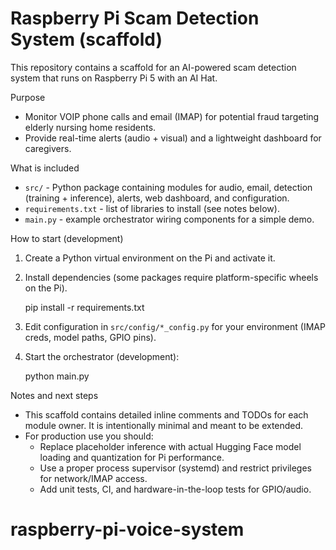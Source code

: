 # Raspberry Pi Scam Detection System (scaffold)

This repository contains a scaffold for an AI-powered scam detection system that runs on Raspberry Pi 5 with an AI Hat.

Purpose
- Monitor VOIP phone calls and email (IMAP) for potential fraud targeting elderly nursing home residents.
- Provide real-time alerts (audio + visual) and a lightweight dashboard for caregivers.

What is included
- `src/` - Python package containing modules for audio, email, detection (training + inference), alerts, web dashboard, and configuration.
- `requirements.txt` - list of libraries to install (see notes below).
- `main.py` - example orchestrator wiring components for a simple demo.

How to start (development)
1. Create a Python virtual environment on the Pi and activate it.
2. Install dependencies (some packages require platform-specific wheels on the Pi).

    pip install -r requirements.txt

3. Edit configuration in `src/config/*_config.py` for your environment (IMAP creds, model paths, GPIO pins).
4. Start the orchestrator (development):

    python main.py

Notes and next steps
- This scaffold contains detailed inline comments and TODOs for each module owner. It is intentionally minimal and meant to be extended.
- For production use you should:
  - Replace placeholder inference with actual Hugging Face model loading and quantization for Pi performance.
  - Use a proper process supervisor (systemd) and restrict privileges for network/IMAP access.
  - Add unit tests, CI, and hardware-in-the-loop tests for GPIO/audio.
# raspberry-pi-voice-system
